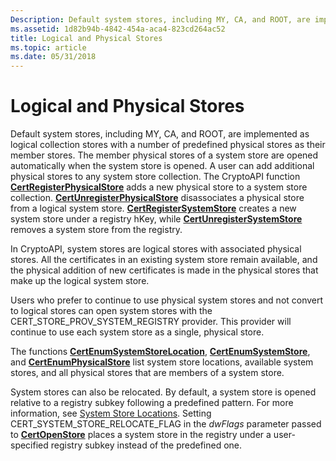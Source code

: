 ```yaml
---
Description: Default system stores, including MY, CA, and ROOT, are implemented as logical collection stores with a number of predefined physical stores as their member stores.
ms.assetid: 1d82b94b-4842-454a-aca4-823cd264ac52
title: Logical and Physical Stores
ms.topic: article
ms.date: 05/31/2018
---
```


# Logical and Physical Stores

Default system stores, including MY, CA, and ROOT, are implemented as logical collection stores with a number of predefined physical stores as their member stores. The member physical stores of a system store are opened automatically when the system store is opened. A user can add additional physical stores to any system store collection. The CryptoAPI function [**CertRegisterPhysicalStore**](/windows/desktop/api/Wincrypt/nf-wincrypt-certregisterphysicalstore) adds a new physical store to a system store collection. [**CertUnregisterPhysicalStore**](/windows/desktop/api/Wincrypt/nf-wincrypt-certunregisterphysicalstore) disassociates a physical store from a logical system store. [**CertRegisterSystemStore**](/windows/desktop/api/Wincrypt/nf-wincrypt-certregistersystemstore) creates a new system store under a registry hKey, while [**CertUnregisterSystemStore**](/windows/desktop/api/Wincrypt/nf-wincrypt-certunregistersystemstore) removes a system store from the registry.

In CryptoAPI, system stores are logical stores with associated physical stores. All the certificates in an existing system store remain available, and the physical addition of new certificates is made in the physical stores that make up the logical system store.

Users who prefer to continue to use physical system stores and not convert to logical stores can open system stores with the CERT\_STORE\_PROV\_SYSTEM\_REGISTRY provider. This provider will continue to use each system store as a single, physical store.

The functions [**CertEnumSystemStoreLocation**](/windows/desktop/api/Wincrypt/nf-wincrypt-certenumsystemstorelocation), [**CertEnumSystemStore**](/windows/desktop/api/Wincrypt/nf-wincrypt-certenumsystemstore), and [**CertEnumPhysicalStore**](/windows/desktop/api/Wincrypt/nf-wincrypt-certenumphysicalstore) list system store locations, available system stores, and all physical stores that are members of a system store.

System stores can also be relocated. By default, a system store is opened relative to a registry subkey following a predefined pattern. For more information, see [System Store Locations](system-store-locations.md). Setting CERT\_SYSTEM\_STORE\_RELOCATE\_FLAG in the *dwFlags* parameter passed to [**CertOpenStore**](/windows/desktop/api/Wincrypt/nf-wincrypt-certopenstore) places a system store in the registry under a user-specified registry subkey instead of the predefined one.

 

 



